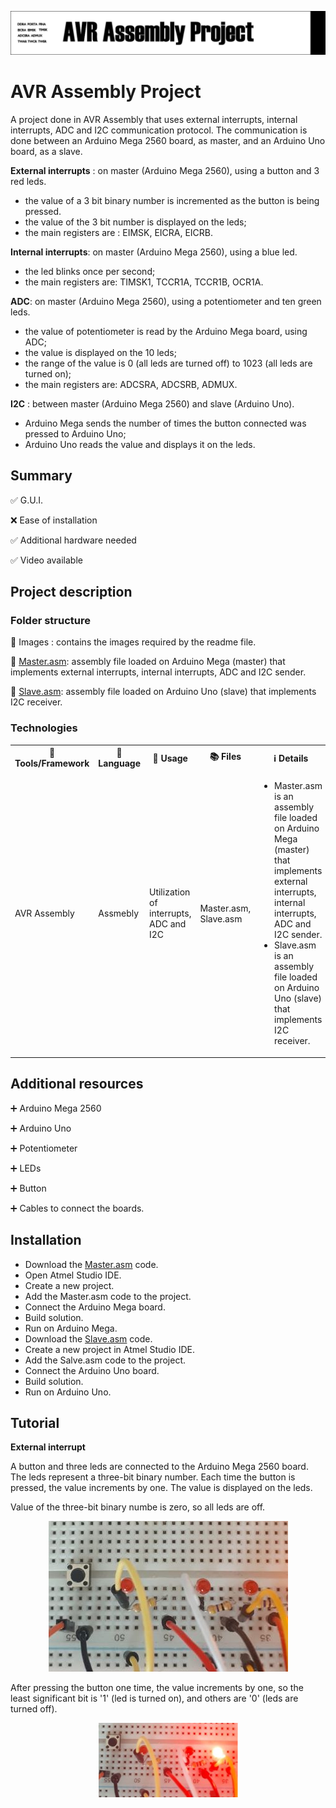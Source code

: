 <p align="left">
  <img 
    src="https://github.com/mariusstoica21/avr_assembly_project/blob/main/Images/header.png"
  >
</p>

# AVR Assembly Project

A project done in AVR Assembly that uses external interrupts, internal interrupts, ADC and I2C communication protocol. The communication is done between an Arduino Mega 2560 board, as master, and an Arduino Uno board, as a slave.

**External interrupts** : on master (Arduino Mega 2560), using a button and 3 red leds.
- the value of a 3 bit binary number is incremented as the button is being pressed.
- the value of the 3 bit number is displayed on the leds;
- the main registers are : EIMSK, EICRA, EICRB.

**Internal interrupts**: on master (Arduino Mega 2560), using a blue led.
- the led blinks once per second;
- the main registers are: TIMSK1, TCCR1A, TCCR1B, OCR1A.

**ADC**: on master (Arduino Mega 2560), using a potentiometer and ten green leds.
- the value of potentiometer is read by the Arduino Mega board, using ADC;
- the value is displayed on the 10 leds;
- the range of the value is 0 (all leds are turned off) to 1023 (all leds are turned on);
- the main registers are: ADCSRA, ADCSRB, ADMUX.

**I2C** : between master (Arduino Mega 2560) and slave (Arduino Uno).
- Arduino Mega sends the number of times the button connected was pressed to Arduino Uno;
- Arduino Uno reads the value and displays it on the leds.

## Summary
✅ G.U.I. 

❌ Ease of installation

✅ Additional hardware needed

✅ Video available

## Project description

### Folder structure

📁 Images : contains the images required by the readme file.

📄 [Master.asm](https://github.com/mariusstoica21/avr_assembly_project/blob/main/Master.asm): assembly file loaded on Arduino Mega (master) that implements external interrupts, internal interrupts, ADC and I2C sender.

📄 [Slave.asm](https://github.com/mariusstoica21/avr_assembly_project/blob/main/Slave.asm): assembly file loaded on Arduino Uno (slave) that implements I2C receiver.

### Technologies

<table>
  <tr>
    <th>🔨 Tools/Framework</th>
    <th>📘 Language</th>
    <th>📃 Usage </th>
    <th>📚 Files</th>
    <th> ℹ Details  </th>
  </tr>
  <tr>
    <td>AVR Assembly</td>
    <td>Assmebly</td>
    <td>Utilization of interrupts, ADC and I2C</td>
    <td>Master.asm, Slave.asm</td>
    <td>
       <ul>
        <li>Master.asm is an assembly file loaded on Arduino Mega (master) that implements external interrupts, internal interrupts, ADC and I2C sender.</li>
        <li>Slave.asm is an assembly file loaded on Arduino Uno (slave) that implements I2C receiver.</li>
      </ul>
   </td>
  </tr>
</table>

## Additional resources

➕ Arduino Mega 2560

➕ Arduino Uno

➕ Potentiometer

➕ LEDs

➕ Button

➕ Cables to connect the boards.

## Installation
- Download the [Master.asm](https://github.com/mariusstoica21/avr_assembly_project/blob/main/Master.asm) code.
- Open Atmel Studio IDE.
- Create a new project.
- Add the Master.asm code to the project.
- Connect the Arduino Mega board.
- Build solution.
- Run on Arduino Mega.
- Download the [Slave.asm](https://github.com/mariusstoica21/avr_assembly_project/blob/main/Slave.asm) code.
- Create a new project in Atmel Studio IDE.
- Add the Salve.asm code to the project.
- Connect the Arduino Uno board.
- Build solution.
- Run on Arduino Uno.

## Tutorial

**External interrupt**

A button and three leds are connected to the Arduino Mega 2560 board. The leds represent a three-bit binary number. Each time the button is pressed, the value increments by one. The value is displayed on the leds. 

Value of the three-bit binary numbe is zero, so all leds are off.

<p align="center">
  <img 
    src="https://github.com/mariusstoica21/avr_assembly_project/blob/main/Images/ei_1.JPG"
  >
</p>

After pressing the button one time, the value increments by one, so the least significant bit is '1' (led is turned on), and others are '0' (leds are turned off).

<p align="center">
  <img 
    src="https://github.com/mariusstoica21/avr_assembly_project/blob/main/Images/ei_2.png"
  >
</p>








